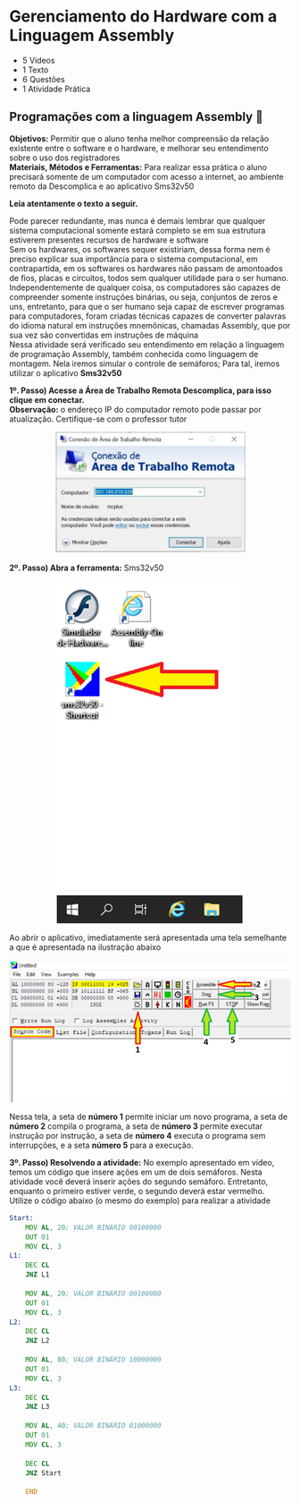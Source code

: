 # Gerenciamento do Hardware com a Linguagem Assembly
- 5 Vídeos
- 1 Texto
- 6 Questões
- 1 Atividade Prática

## Programações com a linguagem Assembly 📝
**Objetivos:** Permitir que o aluno tenha melhor compreensão da relação existente entre o software e o hardware, e melhorar seu entendimento sobre o uso dos registradores<br>
**Materiais, Métodos e Ferramentas:** Para realizar essa prática o aluno precisará somente de um computador com acesso a internet, ao ambiente remoto da Descomplica e ao aplicativo Sms32v50

**Leia atentamente o texto a seguir.**

Pode parecer redundante, mas nunca é demais lembrar que qualquer sistema computacional somente estará completo se em sua estrutura estiverem presentes recursos de hardware e software<br>
Sem os hardwares, os softwares sequer existiriam, dessa forma nem é preciso explicar sua importância para o sistema computacional, em contrapartida, em os softwares os hardwares não passam de amontoados de fios, placas e circuitos, todos sem qualquer utilidade para o ser humano.<br>
Independentemente de qualquer coisa, os computadores são capazes de compreender somente instruções binárias, ou seja, conjuntos de zeros e uns, entretanto, para que o ser humano seja capaz de escrever programas para computadores, foram criadas técnicas capazes de converter palavras do idioma natural em instruções mnemônicas, chamadas Assembly, que por sua vez são convertidas em instruções de máquina<br>
Nessa atividade será verificado seu entendimento em relação a linguagem de programação Assembly, também conhecida como linguagem de montagem. Nela iremos simular o controle de semáforos; Para tal, iremos utilizar o aplicativo **Sms32v50**

**1º. Passo) Acesse a Área de Trabalho Remota Descomplica, para isso clique em conectar.**<br>
**Observação:** o endereço IP do computador remoto pode passar por atualização. Certifique-se com o professor tutor

<p align="center"><img src="./images/conexao_de_area_de_trabalho_remota.png"></p>

**2º. Passo) Abra a ferramenta:** Sms32v50

<p align="center"><img src="./images/sms32v50_atalho.png"></p>

Ao abrir o aplicativo, imediatamente será apresentada uma tela semelhante a que é apresentada na ilustração abaixo

<p align="center"><img src="./images/tela_aberta.png"></p>

Nessa tela, a seta de **número 1** permite iniciar um novo programa, a seta de **número 2** compila o programa, a seta de **número 3** permite executar instrução por instrução, a seta de **número 4** executa o programa sem interrupções, e a seta **número 5** para a execução.

**3º. Passo) Resolvendo a atividade:** No exemplo apresentado em vídeo, temos um código que insere ações em um de dois semáforos. Nesta atividade você deverá inserir ações do segundo semáforo. Entretanto, enquanto o primeiro estiver verde, o segundo deverá estar vermelho.<br>
Utilize o código abaixo (o mesmo do exemplo) para realizar a atividade

```asm
Start:
    MOV AL, 20; VALOR BINÁRIO 00100000
    OUT 01
    MOV CL, 3
L1:
    DEC CL
    JNZ L1

    MOV AL, 20; VALOR BINÁRIO 00100000
    OUT 01
    MOV CL, 3
L2:
    DEC CL
    JNZ L2

    MOV AL, 80; VALOR BINÁRIO 10000000
    OUT 01
    MOV CL, 3
L3:
    DEC CL
    JNZ L3

    MOV AL, 40; VALOR BINÁRIO 01000000
    OUT 01
    MOV CL, 3

    DEC CL
    JNZ Start

    END
```